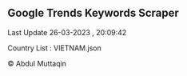 

## Google Trends Keywords Scraper 
 
Last Update 26-03-2023 , 20:09:42

Country List :
VIETNAM.json



© Abdul Muttaqin 

